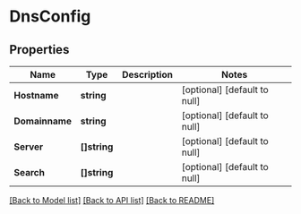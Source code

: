 # DnsConfig

## Properties
Name | Type | Description | Notes
------------ | ------------- | ------------- | -------------
**Hostname** | **string** |  | [optional] [default to null]
**Domainname** | **string** |  | [optional] [default to null]
**Server** | **[]string** |  | [optional] [default to null]
**Search** | **[]string** |  | [optional] [default to null]

[[Back to Model list]](../README.md#documentation-for-models) [[Back to API list]](../README.md#documentation-for-api-endpoints) [[Back to README]](../README.md)


